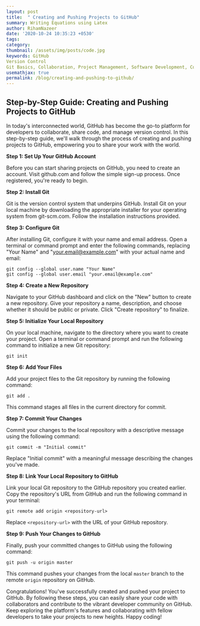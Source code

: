 ```yaml
---
layout: post
title:  " Creating and Pushing Projects to GitHub"
summary: Writing Equations using Latex
author: RihamNazeer
date: '2020-10-24 10:35:23 +0530'
tags: 
category: 
thumbnail: /assets/img/posts/code.jpg
keywords: GitHub
Version Control
Git Basics, Collaboration, Project Management, Software Development, Code Sharing, Git Commands, GitHub Repository, Developer Tools
usemathjax: true
permalink: /blog/creating-and-pushing-to-github/
---
```


## Step-by-Step Guide: Creating and Pushing Projects to GitHub

In today's interconnected world, GitHub has become the go-to platform for developers to collaborate, share code, and manage version control. In this step-by-step guide, we'll walk through the process of creating and pushing projects to GitHub, empowering you to share your work with the world.

**Step 1: Set Up Your GitHub Account**

Before you can start sharing projects on GitHub, you need to create an account. Visit github.com and follow the simple sign-up process. Once registered, you're ready to begin.

**Step 2: Install Git**

Git is the version control system that underpins GitHub. Install Git on your local machine by downloading the appropriate installer for your operating system from git-scm.com. Follow the installation instructions provided.

**Step 3: Configure Git**

After installing Git, configure it with your name and email address. Open a terminal or command prompt and enter the following commands, replacing "Your Name" and "your.email@example.com" with your actual name and email:

```
git config --global user.name "Your Name"
git config --global user.email "your.email@example.com"
```

**Step 4: Create a New Repository**

Navigate to your GitHub dashboard and click on the "New" button to create a new repository. Give your repository a name, description, and choose whether it should be public or private. Click "Create repository" to finalize.

**Step 5: Initialize Your Local Repository**

On your local machine, navigate to the directory where you want to create your project. Open a terminal or command prompt and run the following command to initialize a new Git repository:

```
git init
```

**Step 6: Add Your Files**

Add your project files to the Git repository by running the following command:

```
git add .
```

This command stages all files in the current directory for commit.

**Step 7: Commit Your Changes**

Commit your changes to the local repository with a descriptive message using the following command:

```
git commit -m "Initial commit"
```

Replace "Initial commit" with a meaningful message describing the changes you've made.

**Step 8: Link Your Local Repository to GitHub**

Link your local Git repository to the GitHub repository you created earlier. Copy the repository's URL from GitHub and run the following command in your terminal:

```
git remote add origin <repository-url>
```

Replace `<repository-url>` with the URL of your GitHub repository.

**Step 9: Push Your Changes to GitHub**

Finally, push your committed changes to GitHub using the following command:

```
git push -u origin master
```

This command pushes your changes from the local `master` branch to the remote `origin` repository on GitHub.


Congratulations! You've successfully created and pushed your project to GitHub. By following these steps, you can easily share your code with collaborators and contribute to the vibrant developer community on GitHub. Keep exploring the platform's features and collaborating with fellow developers to take your projects to new heights. Happy coding!